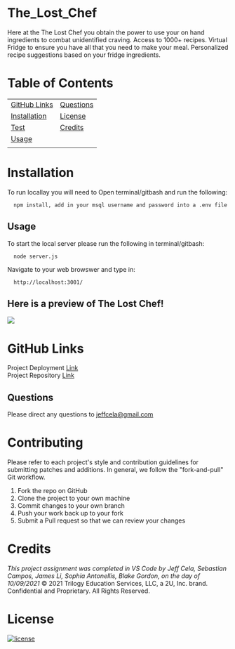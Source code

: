 # The_Lost_Chef
Here at the The Lost Chef you obtain the power to use your on hand ingredients to combat unidentified craving. Access to 1000+ recipes. Virtual Fridge to ensure you have all that you need to make your meal. Personalized recipe suggestions based on your fridge ingredients.

# Table of Contents

|                               |                         |
| ----------------------------- | ----------------------- |
| [GitHub Links](#github-links) | [Questions](#questions) |
| [Installation](#installation) | [License](#license)     |
| [Test](#test)                 | [Credits](#credits)     |
| [Usage](#usage)               |                         |
|                               |                         |

# Installation

To run locallay you will need to Open terminal/gitbash and run the following:

```
  npm install, add in your msql username and password into a .env file
```

## Usage

To start the local server please run the following in terminal/gitbash:

```
  node server.js
```

Navigate to your web browswer and type in:

```
  http://localhost:3001/
```

## Here is a preview of The Lost Chef!

![](public/images/backgrounds/main.jpg)

# GitHub Links

Project Deployment [Link](https://lostchef.herokuapp.com/)<br>
Project Repository [Link](https://github.com/jeffcela/The_Lost_Chef)

## Questions

Please direct any questions to jeffcela@gmail.com

# Contributing

Please refer to each project's style and contribution guidelines for submitting patches and additions. In general, we follow the "fork-and-pull" Git workflow.

1. Fork the repo on GitHub
2. Clone the project to your own machine
3. Commit changes to your own branch
4. Push your work back up to your fork
5. Submit a Pull request so that we can review your changes

# Credits

_This project assignment was completed in VS Code by Jeff Cela, Sebastian Campos, James Li, Sophia Antonellis, Blake Gordon,   on the day of 10/09/2021_
© 2021 Trilogy Education Services, LLC, a 2U, Inc. brand. Confidential and Proprietary. All Rights Reserved.

# License

[![license](https://img.shields.io/badge/license-MIT-orange)](https://shields.io)